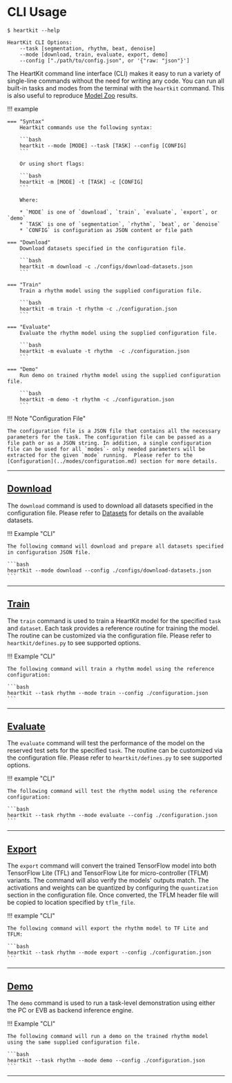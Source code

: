 # CLI Usage

<div class="termy">

```console
$ heartkit --help

HeartKit CLI Options:
    --task [segmentation, rhythm, beat, denoise]
    --mode [download, train, evaluate, export, demo]
    --config ["./path/to/config.json", or '{"raw: "json"}']
```

</div>

The HeartKit command line interface (CLI) makes it easy to run a variety of single-line commands without the need for writing any code. You can run all built-in tasks and modes from the terminal with the `heartkit` command. This is also useful to reproduce [Model Zoo](../zoo/index.md) results.

!!! example

    === "Syntax"
        Heartkit commands use the following syntax:

        ```bash
        heartkit --mode [MODE] --task [TASK] --config [CONFIG]
        ```

        Or using short flags:

        ```bash
        heartkit -m [MODE] -t [TASK] -c [CONFIG]
        ```

        Where:

        * `MODE` is one of `download`, `train`, `evaluate`, `export`, or `demo`
        * `TASK` is one of `segmentation`, `rhythm`, `beat`, or `denoise`
        * `CONFIG` is configuration as JSON content or file path

    === "Download"
        Download datasets specified in the configuration file.

        ```bash
        heartkit -m download -c ./configs/download-datasets.json
        ```

    === "Train"
        Train a rhythm model using the supplied configuration file.

        ```bash
        heartkit -m train -t rhythm -c ./configuration.json
        ```

    === "Evaluate"
        Evaluate the rhythm model using the supplied configuration file.

        ```bash
        heartkit -m evaluate -t rhythm  -c ./configuration.json
        ```

    === "Demo"
        Run demo on trained rhythm model using the supplied configuration file.

        ```bash
        heartkit -m demo -t rhythm -c ./configuration.json
        ```


!!! Note "Configuration File"

    The configuration file is a JSON file that contains all the necessary parameters for the task. The configuration file can be passed as a file path or as a JSON string. In addition, a single configuration file can be used for all `modes`- only needed parameters will be extracted for the given `mode` running.  Please refer to the [Configuration](../modes/configuration.md) section for more details.

---

## [Download](../modes/download.md)

The `download` command is used to download all datasets specified in the configuration file. Please refer to [Datasets](../datasets/index.md) for details on the available datasets.


!!! Example "CLI"

    The following command will download and prepare all datasets specified in configuration JSON file.

    ```bash
    heartkit --mode download --config ./configs/download-datasets.json
    ```

---

## [Train](../modes/train.md)

The `train` command is used to train a HeartKit model for the specified `task` and `dataset`. Each task provides a reference routine for training the model. The routine can be customized via the configuration file. Please refer to `heartkit/defines.py` to see supported options.

!!! Example "CLI"

    The following command will train a rhythm model using the reference configuration:

    ```bash
    heartkit --task rhythm --mode train --config ./configuration.json
    ```

---

## [Evaluate](../modes/evaluate.md)

The `evaluate` command will test the performance of the model on the reserved test sets for the specified `task`. The routine can be customized via the configuration file. Please refer to `heartkit/defines.py` to see supported options.

!!! example "CLI"

    The following command will test the rhythm model using the reference configuration:

    ```bash
    heartkit --task rhythm --mode evaluate --config ./configuration.json
    ```

---

## [Export](../modes/export.md)

The `export` command will convert the trained TensorFlow model into both TensorFlow Lite (TFL) and TensorFlow Lite for micro-controller (TFLM) variants. The command will also verify the models' outputs match. The activations and weights can be quantized by configuring the `quantization` section in the configuration file. Once converted, the TFLM header file will be copied to location specified by `tflm_file`.

!!! example "CLI"

    The following command will export the rhythm model to TF Lite and TFLM:

    ```bash
    heartkit --task rhythm --mode export --config ./configuration.json
    ```

---

## [Demo](../modes/demo.md)


The `demo` command is used to run a task-level demonstration using either the PC or EVB as backend inference engine.

!!! Example "CLI"

    The following command will run a demo on the trained rhythm model using the same supplied configuration file.

    ```bash
    heartkit --task rhythm --mode demo --config ./configuration.json
    ```

---
